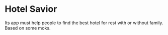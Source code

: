 # Hotel Savior
Its app must help people to find the best hotel for rest with or without family. Based on some moks.
